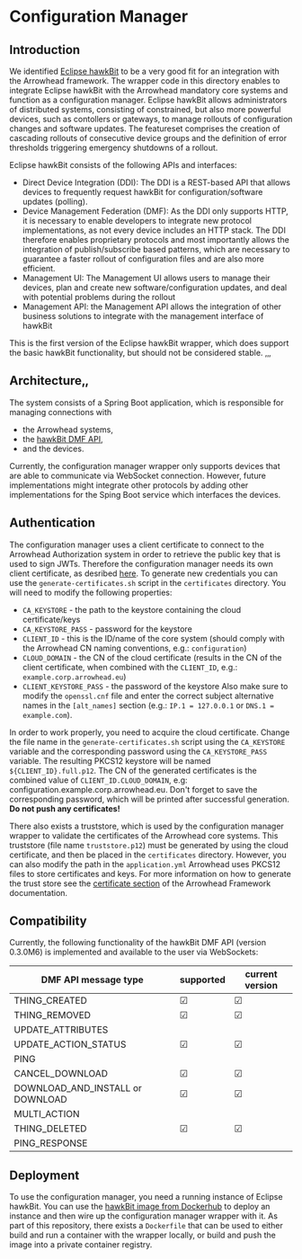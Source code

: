 # Configuration Manager
## Introduction
We identified [Eclipse hawkBit](https://www.eclipse.org/hawkbit/) to be a very good fit for an integration with the Arrowhead framework.
The wrapper code in this directory enables to integrate Eclipse hawkBit with the Arrowhead mandatory core systems and function as a configuration manager.
Eclipse hawkBit allows administrators of distributed systems, consisting of constrained, but also more powerful devices, such as contollers or gateways, to manage rollouts of configuration changes and software updates.
The featureset comprises the creation of cascading rollouts of consecutive device groups and the definition of error thresholds triggering emergency shutdowns of a rollout.

Eclipse hawkBit consists of the following APIs and interfaces:
- Direct Device Integration (DDI): The DDI is a REST-based API that allows devices to frequently request hawkBit for configuration/software updates (polling).
- Device Management Federation (DMF): As the DDI only supports HTTP, it is necessary to enable developers to integrate new protocol implementations, as not every device includes an HTTP stack. The DDI therefore enables proprietary protocols and most importantly allows the integration of publish/subscribe based patterns, which are necessary to guarantee a faster rollout of configuration files and are also more efficient.
- Management UI: The Management UI allows users to manage their devices, plan and create new software/configuration updates, and deal with potential problems during the rollout
- Management API: the Management API allows the integration of other business solutions to integrate with the management interface of hawkBit

This is the first version of the Eclipse hawkBit wrapper, which does support the basic hawkBit functionality, but should not be considered stable.
‚‚‚
## Architecture‚‚
The system consists of a Spring Boot application, which is responsible for managing connections with 
- the Arrowhead systems,
- the [hawkBit DMF API](https://www.eclipse.org/hawkbit/apis/dmf_api/),
- and the devices.

Currently, the configuration manager wrapper only supports devices that are able to communicate via WebSocket connection.
However, future implementations might integrate other protocols by adding other implementations for the Sping Boot service which interfaces the devices.

## Authentication
The configuration manager uses a client certificate to connect to the Arrowhead Authorization system in order to retrieve the public key that is used to sign JWTs.
Therefore the configuration manager needs its own client certificate, as desribed [here](https://github.com/eclipse-arrowhead/core-java-spring#certificates).
To generate new credentials you can use the `generate-certificates.sh` script in the `certificates` directory.
You will need to modify the following properties:
- `CA_KEYSTORE` - the path to the keystore containing the cloud certificate/keys
- `CA_KEYSTORE_PASS` - password for the keystore
- `CLIENT_ID` - this is the ID/name of the core system (should comply with the Arrowhead CN naming conventions, e.g.: `configuration`)
- `CLOUD_DOMAIN` - the CN of the cloud certificate (results in the CN of the client certificate, when combined with the `CLIENT_ID`, e.g.: `example.corp.arrowhead.eu`)
- `CLIENT_KEYSTORE_PASS` - the password of the keystore
Also make sure to modify the `openssl.cnf` file and enter the correct subject alternative names in the `[alt_names]` section (e.g.: `IP.1 = 127.0.0.1` or `DNS.1 = example.com`).

In order to work properly, you need to acquire the cloud certificate.
Change the file name in the `generate-certificates.sh` script using the `CA_KEYSTORE` variable and the corresponding password using the `CA_KEYSTORE_PASS` variable.
The resulting PKCS12 keystore will be named `${CLIENT_ID}.full.p12`.
The CN of the generated certificates is the combined value of `CLIENT_ID.CLOUD_DOMAIN`, e.g: configuration.example.corp.arrowhead.eu.
Don't forget to save the corresponding password, which will be printed after successful generation.
**Do not push any certificates!**

There also exists a truststore, which is used by the configuration manager wrapper to validate the certificates of the Arrowhead core systems.
This truststore (file name `truststore.p12`) must be generated by using the cloud certificate, and then be placed in the `certificates` directory.
However, you can also modify the path in the `application.yml`
Arrowhead uses PKCS12 files to store certificates and keys.
For more information on how to generate the trust store see the [certificate section](https://github.com/arrowhead-f/core-java-spring#certificates) of the Arrowhead Framework documentation.

## Compatibility
Currently, the following functionality of the hawkBit DMF API (version 0.3.0M6) is implemented and available to the user via WebSockets:

| DMF API message type              | supported     | current version |
| --------------------------------- | ------------- | --------------- |
| THING_CREATED                     | &#x2611;      | &#x2611;
| THING_REMOVED                     | &#x2611;      | &#x2611;
| UPDATE_ATTRIBUTES                 |               |
| UPDATE_ACTION_STATUS              | &#x2611;      | &#x2611;
| PING                              |               |
| CANCEL_DOWNLOAD                   | &#x2611;      | &#x2611;
| DOWNLOAD_AND_INSTALL or DOWNLOAD  | &#x2611;      | &#x2611;
| MULTI_ACTION                      |               |
| THING_DELETED                     | &#x2611;      | &#x2611;
| PING_RESPONSE                     |               |

## Deployment
To use the configuration manager, you need a running instance of Eclipse hawkBit.
You can use the [hawkBit image from Dockerhub](https://hub.docker.com/r/hawkbit/hawkbit-update-server) to deploy an instance and then wire up the configuration manager wrapper with it.
As part of this repository, there exists a `Dockerfile` that can be used to either build and run a container with the wrapper locally, or build and push the image into a private container registry.
